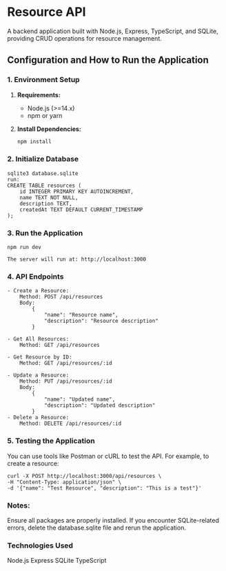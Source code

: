 # Resource API

A backend application built with Node.js, Express, TypeScript, and SQLite, providing CRUD operations for resource management.

## Configuration and How to Run the Application

### 1. Environment Setup

1. **Requirements:**
   - Node.js (>=14.x)
   - npm or yarn

2. **Install Dependencies:**
   ```bash
   npm install
### 2. Initialize Database
    sqlite3 database.sqlite
    run:
    CREATE TABLE resources (
        id INTEGER PRIMARY KEY AUTOINCREMENT,
        name TEXT NOT NULL,
        description TEXT,
        createdAt TEXT DEFAULT CURRENT_TIMESTAMP
    );
### 3. Run the Application
    npm run dev

    The server will run at: http://localhost:3000

### 4. API Endpoints
    - Create a Resource:
        Method: POST /api/resources
        Body:
            {
                "name": "Resource name",
                "description": "Resource description"
            }

    - Get All Resources:
        Method: GET /api/resources

    - Get Resource by ID:
        Method: GET /api/resources/:id

    - Update a Resource:
        Method: PUT /api/resources/:id
        Body:
            {
                "name": "Updated name",
                "description": "Updated description"
            }
    - Delete a Resource:
        Method: DELETE /api/resources/:id

### 5. Testing the Application

You can use tools like Postman or cURL to test the API. For example, to create a resource:

    curl -X POST http://localhost:3000/api/resources \
    -H "Content-Type: application/json" \
    -d '{"name": "Test Resource", "description": "This is a test"}'

### Notes:
Ensure all packages are properly installed.
If you encounter SQLite-related errors, delete the database.sqlite file and rerun the application.

### Technologies Used
Node.js
Express
SQLite
TypeScript



